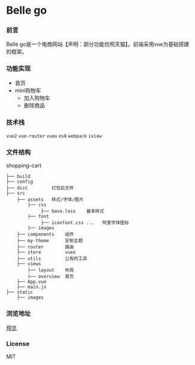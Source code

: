 # Belle go

### 前言

Belle go是一个电商网站【声明：部分功能仿照天猫】。前端采用vue为基础搭建的框架。


### 功能实现

* 首页
* mini购物车
  * 加入购物车
  * 删除商品
  
### 技术栈

`vue2` `vue-router` `vuex` `es6` `webpack` `iview`

### 文件结构

shopping-cart

```
├── build
├── config
├── dist         打包后文件
├── src          
    ├── assets   样式/字体/图片
        ├── css
             ├── base.less    基本样式
        ├── font
             ├── iconfont.css ...   阿里字体图标
        ├── images
    ├── components    组件
    ├── my-theme      定制主题
    ├── router        路由
    ├── store         vuex
    ├── utils         公有的工具
    ├── views
        ├── layout    布局
        ├── overview  首页
    ├── App.vue
    ├── main.js
├── static
    ├── images

```

### 浏览地址

[预览](https://liuqiyu.github.io/shopping-cart/dist/#/)

### License

MIT

